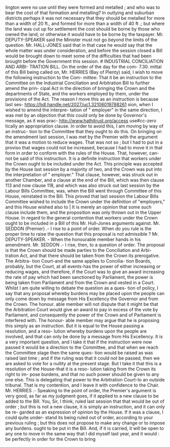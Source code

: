lington were no use until they were formed and metalled ; and who was to bear the cost of that formation and metalling? In outlying and suburban districts perhaps it was not necessary that they should be metalled for more than a width of 20 ft., and formed for more than a width of 40 ft .; but where the land was cut up for settlement the cost should be borne by those who owned the land, or otherwise it would have to be borne by the taxpayer. Mr. DEPUTY-SPEAKER said the Minister must not go beyond the limits of the question. Mr. HALL-JONES said that in that case he would say that the whole matter was under consideration, and before the session closed a Bill would be brought down to meet some of the difficulties that had been brought before the Government this session. # INDUSTRIAL CONCILIATION AND ARBI- TRATION BILL. On the order of the day for the com- 7.30. mittal of this Bill being called on, Mr. HERRIES (Bay of Plenty) said, I wish to move the following instruction to the Com- mittee: That it be an instruction to the Committee on the Industrial Conciliation and Arbitration Bill to further amend the prin- cipal Act in the direction of bringing the Crown and the departments of State, and the workers employed by them, under the provisions of the Act. The reason I move this as an instruction is because last ses- https://hdl.handle.net/2027/uc1.32106019788261 sion, when I wished to amend the interpre- tation of " employer" in the same direction, I was met by an objection that this could only be done by Governor's message, as it was prac- http://www.hathitrust.org/access use#cc-zero tically an appropriation clause. In order to avoid this, I am moving by way of an instruc- tion to the Committee that they ought to do this. On bringing on the amendment last session, I was met by the Premier with the argument that it was a motion to reduce wages. That was not so ; but I had to put in a proviso that wages could not be increased, because I had to move it in that form in order to conform with the rules of the House. That, however, can- not be said of this instruction. It is a definite instruction that workers under the Crown ought to be included under the Act. This principle was accepted by the House last session by a majority of two, and the Crown was put into the interpretation of " employer." That clause, however, was struck out in another Chamber, and a clause at the end of the Bill, which was then clause 113 and now clause 118, and which was also struck out last session by the Labour Bills Committee, was, when the Bill went through Committee of this House, reinstated in the Bill. This proved that last session the Labour Bills Committee wished to include the Crown under the definition of "employers," and this House wished also to | It is merely an opinion that some such clause include them, and the proposition was only thrown out in the Upper House. In regard to the general contention that workers under the Crown ought to be included in a Bill of this Mr. Hull-Jones arguments against. Mr. SEDDON (Premier) .- I rise to a point of order. When do you rule is the proper time to raise the question that this proposal is not admissible ? Mr. DEPUTY-SPEAKER. - When the honourable member hands in his amendment. Mr. SEDDON .- I rise, then, to a question of order. The proposal is that the Crown should be made parties to the Conciliation and Arbi- tration Act, and that there should be taken from the Crown its prerogative. The Arbitra- tion Court-and the same applies to Concilia- tion Boards, probably, but the Court, at all events-has the power of either increasing or reducing wages, and therefore, if the Court was to give an award increasing the rate of pay which had been sanctioned by Parliament, the power is being taken from Parliament and from the Crown and vested in a Court. Whilst I am quite willing to debate the question as a ques- tion of policy, I say that any proposal whereby burdens may be placed upon the people can only come down by message from His Excellency the Governor and from the Crown. The honour. able member will not dispute that it might be that the Arbitration Court would give an award to pay in excess of the vote by Parliament, and consequently the power of the Crown and of Parliament is interfered with. The honour- able member may argue that he is proposing this simply as an instruction. But it is equal to the House passing a resolution, and a reso- lution whereby burdens upon the people are involved, and that can only be done by a message from His Excellency. It is a very important question, and I take it that if the instruction were now passed it would be a direction to the Committee, and that when we reach the Committee stage then the same ques- tion would be raised as was raised last time ; and if the ruling was that it could not be passed, then we are asked to vote for a nullity at the present stage. But I take it that this is a resolution of the House-that it is a reso- lution taking from the Crown its right to im- pose burdens, and that no such power should be given to any one else. This is delegating that power to the Arbitration Court-to an outside tribunal. That is my contention, and I leave it with confidence to the Chair. Mr. HERRIES .- Speaking to the point of order, the Premier's argument is very good, as far as my judgment goes, if it applied to a new clause to be added to the Bill. You, Sir, I think, ruled last session that that would be out of order ; but this is not a new clause, it is simply an instruction, and it can only be re- garded as an expression of opinion by the House. If it was a clause, I could quite under- stand its being ruled out of order, according to your previous ruling ; but this does not propose to make any change or to impose any burdens. ought to be put in the Bill. And, if it is carried, it will be open to any one to move in the same way that I did myself last year, and it would : be perfectly in order for the Crown to bring 